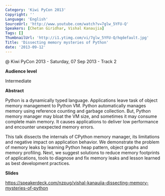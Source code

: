 ```yaml
---
Category: 'Kiwi PyCon 2013'
Copyright: ''
Language: 'English'
SourceUrl: 'http://www.youtube.com/watch?v=7glw_5YFU-Q'
Speakers: [Chetan Giridhar, Vishal Kanaujia]
Tags: []
ThumbnailUrl: 'http://i1.ytimg.com/vi/7glw_5YFU-Q/hqdefault.jpg'
Title: 'Dissecting memory mysteries of Python'
date: '2013-09-12'
---
```

@ Kiwi PyCon 2013 - Saturday, 07 Sep 2013 - Track 2

**Audience level**

Intermediate

**Abstract**

Python is a dynamically typed language. Applications leave task of object memory management to Python VM. Python automatically manages memory using reference counting and garbage collection. But, Python memory manager may bloat the VM size, and sometimes it may consume complete main memory. It causes applications to deliver low performance and encounter unexpected memory errors.

This talk dissects the internals of CPython memory manager, its limitations and negative impact on application behavior. We demonstrate the problem of memory leaks by learning Python heap pattern, object graphs and memory profiling. Next, we suggest solutions to reduce memory footprints of applications, tools to diagnose and fix memory leaks and lesson learned as best development practices.

**Slides**

https://speakerdeck.com/nzpug/vishal-kanaujia-dissecting-memory-mysteries-of-python
